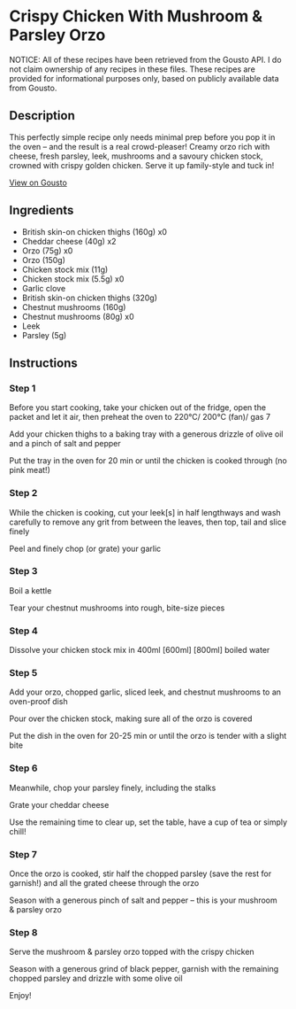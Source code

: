 # Crispy Chicken With Mushroom & Parsley Orzo

NOTICE: All of these recipes have been retrieved from the Gousto API. I do not claim ownership of any recipes in these files. These recipes are provided for informational purposes only, based on publicly available data from Gousto.

## Description

This perfectly simple recipe only needs minimal prep before you pop it in the oven – and the result is a real crowd-pleaser! Creamy orzo rich with cheese, fresh parsley, leek, mushrooms and a savoury chicken stock, crowned with crispy golden chicken. Serve it up family-style and tuck in!

[View on Gousto](https://www.gousto.co.uk/recipes/cookbook/crispy-chicken-with-mushroom-tarragon-orzo)

## Ingredients

- British skin-on chicken thighs (160g) x0
- Cheddar cheese (40g) x2
- Orzo (75g) x0
- Orzo (150g)
- Chicken stock mix (11g)
- Chicken stock mix (5.5g) x0
- Garlic clove
- British skin-on chicken thighs (320g)
- Chestnut mushrooms (160g)
- Chestnut mushrooms (80g) x0
- Leek
- Parsley (5g)

## Instructions


### Step 1

Before you start cooking, take your chicken out of the fridge, open the packet and let it air, then preheat the oven to 220°C/ 200°C (fan)/ gas 7

Add your chicken thighs to a baking tray with a generous drizzle of olive oil and a pinch of salt and pepper

Put the tray in the oven for 20 min or until the chicken is cooked through (no pink meat!)


### Step 2

While the chicken is cooking, cut your leek[s] in half lengthways and wash carefully to remove any grit from between the leaves, then top, tail and slice finely

Peel and finely chop (or grate) your garlic


### Step 3

Boil a kettle

Tear your chestnut mushrooms into rough, bite-size pieces


### Step 4

Dissolve your chicken stock mix in 400ml <span class="text-purple">[600ml]</span> <span class="text-danger">[800ml]</span> boiled water


### Step 5

Add your orzo, chopped garlic, sliced leek, and chestnut mushrooms to an oven-proof dish

Pour over the chicken stock, making sure all of the orzo is covered

Put the dish in the oven for 20-25 min or until the orzo is tender with a slight bite


### Step 6

Meanwhile, chop your parsley finely, including the stalks

Grate your cheddar cheese

Use the remaining time to clear up, set the table, have a cup of tea or simply chill!


### Step 7

Once the orzo is cooked, stir half the chopped parsley (save the rest for garnish!) and all the grated cheese through the orzo

Season with a generous pinch of salt and pepper – this is your mushroom & parsley orzo

### Step 8

Serve the mushroom & parsley orzo topped with the crispy chicken

Season with a generous grind of black pepper, garnish with the remaining chopped parsley and drizzle with some olive oil

Enjoy!

